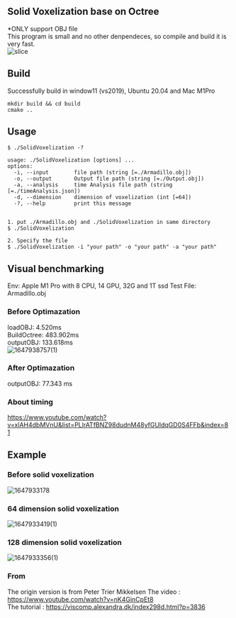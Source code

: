 ## Solid Voxelization base on Octree
*ONLY support OBJ file  
This program is small and no other denpendeces, so compile and build it is very fast.  
![slice](gif/slice.gif)

## Build
Successfully build in window11 (vs2019), Ubuntu 20.04 and Mac M1Pro
```
mkdir build && cd build
cmake ..
```

## Usage
```
$ ./SolidVoxelization -?

usage: ./SolidVoxelization [options] ... 
options:
  -i, --input        file path (string [=./Armadillo.obj])
  -o, --output       Output file path (string [=./Output.obj])
  -a, --analysis     time Analysis file path (string [=./timeAnalysis.json])
  -d, --dimension    dimension of voxelization (int [=64])
  -?, --help         print this message
  

1. put ./Armadillo.obj and ./SolidVoxelization in same directory
$ ./SolidVoxelization

2. Specify the file
$ ./SolidVoxelization -i "your path" -o "your path" -a "your path"
```


## Visual benchmarking
Env: Apple M1 Pro with 8 CPU, 14 GPU, 32G and 1T ssd
Test File: Armadillo.obj  

### Before Optimazation
loadOBJ: 4.520ms  
BuildOctree: 483.902ms  
outputOBJ: 133.618ms   
![1647938757(1)](https://user-images.githubusercontent.com/80893143/159441957-bc644d7a-4c7c-4c12-a674-a9c6c13fae77.png)  

### After Optimazation
outputOBJ: 77.343 ms
  
### About timing  
https://www.youtube.com/watch?v=xlAH4dbMVnU&list=PLlrATfBNZ98dudnM48yfGUldqGD0S4FFb&index=81


## Example
### Before solid voxelization
![1647933178](https://user-images.githubusercontent.com/80893143/159427255-0c3cbac5-9cd4-423f-a899-9314abee180f.png)

### 64 dimension solid voxelization
![1647933419(1)](https://user-images.githubusercontent.com/80893143/159427785-3d018c00-986b-49b6-87a9-8b5b173fd25a.png)

### 128 dimension solid voxelization
![1647933356(1)](https://user-images.githubusercontent.com/80893143/159427651-f2e829af-cf10-4bd6-8ae9-7019ecdb83d6.png)

### From
The origin version is from Peter Trier Mikkelsen
The video : https://www.youtube.com/watch?v=nK4GinCpEt8  
The tutorial : https://viscomp.alexandra.dk/index298d.html?p=3836  

